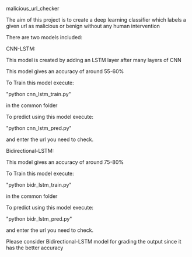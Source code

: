 malicious_url_checker


The aim of this project is to create a deep learning classifier which labels a given url as malicious or benign without any human intervention

There are two models included:


CNN-LSTM:

This model is created by adding an LSTM layer after many layers of CNN

This model gives an accuracy of around 55-60%

To Train this model execute:

"python cnn_lstm_train.py"

in the common folder

To predict using this model execute:

"python cnn_lstm_pred.py"

and enter the url you need to check.


Bidirectional-LSTM:

This model gives an accuracy of around 75-80%

To Train this model execute:

"python bidr_lstm_train.py"

in the common folder

To predict using this model execute:

"python bidr_lstm_pred.py"

and enter the url you need to check.


Please consider Bidirectional-LSTM model for grading the output since it has the better accuracy
